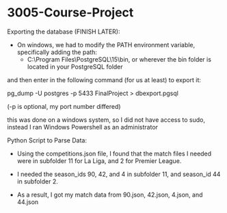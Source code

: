 # 3005-Course-Project

Exporting the database (FINISH LATER):

- On windows, we had to modify the PATH environment variable, specifically adding the path:
    - C:\Program Files\PostgreSQL\15\bin, or wherever the bin folder is located in your PostgreSQL folder

and then enter in the following command (for us at least) to export it:

pg_dump -U postgres -p 5433 FinalProject > dbexport.pgsql

(-p is optional, my port number differed)

this was done on a windows system, so I did not have access to sudo, instead I ran Windows Powershell as an administrator 


Python Script to Parse Data:

- Using the competitions.json file, I found that the match files I needed were in subfolder 11 for La Liga, and 2 for Premier League. 

- I needed the season_ids 90, 42, and 4 in subfolder 11, and season_id 44 in subfolder 2.

- As a result, I got my match data from 90.json, 42.json, 4.json, and 44.json
